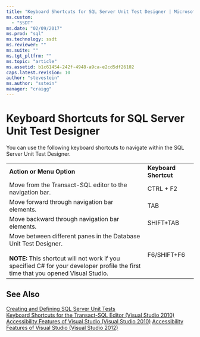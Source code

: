 ```yaml
---
title: "Keyboard Shortcuts for SQL Server Unit Test Designer | Microsoft Docs"
ms.custom: 
  - "SSDT"
ms.date: "02/09/2017"
ms.prod: "sql"
ms.technology: ssdt
ms.reviewer: ""
ms.suite: ""
ms.tgt_pltfrm: ""
ms.topic: "article"
ms.assetid: b1c61454-242f-4948-a9ca-e2cd5df26102
caps.latest.revision: 10
author: "stevestein"
ms.author: "sstein"
manager: "craigg"
---
```

# Keyboard Shortcuts for SQL Server Unit Test Designer
You can use the following keyboard shortcuts to navigate within the SQL Server Unit Test Designer.  
  
|||  
|-|-|  
|**Action or Menu Option**|**Keyboard Shortcut**|  
|Move from the Transact\-SQL editor to the navigation bar.|CTRL + F2|  
|Move forward through navigation bar elements.|TAB|  
|Move backward through navigation bar elements.|SHIFT+TAB|  
|Move between different panes in the Database Unit Test Designer.<br /><br />**NOTE:** This shortcut will not work if you specified C# for your developer profile the first time that you opened Visual Studio.|F6/SHIFT+F6|  
  
## See Also  
[Creating and Defining SQL Server Unit Tests](../ssdt/creating-and-defining-sql-server-unit-tests.md)  
[Keyboard Shortcuts for the Transact-SQL Editor (Visual Studio 2010)](http://go.microsoft.com/fwlink/?LinkId=160735)  
[Accessibility Features of Visual Studio (Visual Studio 2010)](http://msdn.microsoft.com/library/y4b5z3y3(VS.90).aspx)  
[Accessibility Features of Visual Studio (Visual Studio 2012)](http://msdn.microsoft.com/library/y4b5z3y3.aspx)  
  
